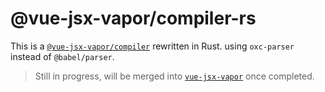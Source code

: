 # @vue-jsx-vapor/compiler-rs

This is a [`@vue-jsx-vapor/compiler`]((https://github.com/vuejs/vue-jsx-vapor/tree/main/packages/compiler)) rewritten in Rust. using `oxc-parser` instead of `@babel/parser`.

> Still in progress, will be merged into [`vue-jsx-vapor`](https://github.com/vuejs/vue-jsx-vapor) once completed.
